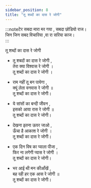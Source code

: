 ```yaml
---
sidebar_position: 8
title: "तू शब्दों का दास रे जोगी"
---
```


:::noteटेर 
सबदा मारा मर गया , सबदा छोडियो राज। <br/>
जिन जिन सबद विचारिया ,वा रा सरिया काज।  
:::

तू शब्दों का दास रे जोगी

- तू शबदों का दास रे जोगी , <br/>
तेरा क्या विश्वास रे जोगी । <br/>
तू शब्दों का दास रे जोगी ।<br/>

- राम नहीं तू बन पायेगा , <br/>
क्यूं लेता वनवास रे जोगी ॥ <br/>
तू शब्दों का दास रे जोगी। 

- ये सांसों का बन्दी जीवन , <br/>
इसको आया रास रे जोगी ॥ <br/>
तू शब्दों का दास रे जोगी। 

- देखना इतना ऊपर जाओ , <br/>
ऊँचा है आकाश रे जोगी । <br/>
तू शब्दों का दास रे जोगी। 

- एक दिन विष का प्याला पीजा , <br/>
फिर ना लगेगी प्यास रे जोगी । <br/>
तू शब्दों का दास रे जोगी। 

- भर आई थी मन कीआँखें , <br/>
बह रही हर एक आस रे जोगी ॥<br/>
तू शब्दों का दास रे जोगी। 
